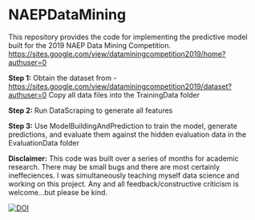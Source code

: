 # NAEPDataMining
This repository provides the code for implementing the predictive model built for the 2019 NAEP Data Mining Competition.
https://sites.google.com/view/dataminingcompetition2019/home?authuser=0

<b>Step 1:</b>
Obtain the dataset from - https://sites.google.com/view/dataminingcompetition2019/dataset?authuser=0
Copy all data files into the TrainingData folder

<b>Step 2:</b>
Run DataScraping to generate all features

<b>Step 3:</b>
Use ModelBuildingAndPrediction to train the model, generate predictions, and evaluate them against the hidden evaluation data in the EvaluationData folder

<b>Disclaimer:</b> This code was built over a series of months for academic research. There may be small bugs and there are most certainly ineffeciences. I was simultaneously teaching myself data science and working on this project. Any and all feedback/constructive criticism is welcome...but please be kind.

<a href="https://doi.org/10.5281/zenodo.4316002"><img src="https://zenodo.org/badge/DOI/10.5281/zenodo.4316002.svg" alt="DOI"></a>
